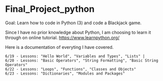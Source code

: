 # Final_Project_python
Goal: Learn how to code in Python (3) and code a Blackjack game.


Since I have no prior knowledge about Python, I am choosing to learn it through on online tutorial.
	https://www.learnpython.org/
  
  Here is a documentation of everyting I have covered. 
  
	6/19 - Lessons: "Hello World", "Variables and Types", "Lists" |
	6/20 - Lessons: "Basic Operators", "String Formatting", "Basic String Operators" 
	6/22 - Lessons: "Loops", "Functions", "Classes and Objects"
	6/23 - Lessons: "Dictionaries", "Modules and Packages"
